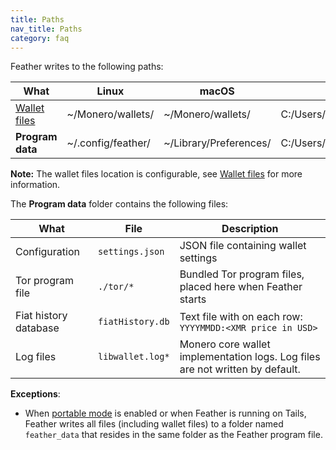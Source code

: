 ```yaml
---
title: Paths
nav_title: Paths
category: faq
---
```


Feather writes to the following paths:

| What  | Linux     | macOS | Windows  |
|-------|-----------|----------|-------|
|[Wallet files](wallet-files)| ~/Monero/wallets/ | ~/Monero/wallets/ | C:/Users/\<USER\>/Documents/Monero/wallets/ | 
|**Program data** | ~/.config/feather/ | ~/Library/Preferences/ | C:/Users/\<USER\>/AppData/Local/FeatherWallet/ |

**Note:** The wallet files location is configurable, see [Wallet files](wallet-files) for more information.

The **Program data** folder contains the following files:

| What                  | File             | Description                                                                   |
|-----------------------|------------------|-------------------------------------------------------------------------------|
| Configuration         | `settings.json`  | JSON file containing wallet settings                                          |
| Tor program file      | `./tor/*`        | Bundled Tor program files, placed here when Feather starts                    |
| Fiat history database | `fiatHistory.db` | Text file with on each row: `YYYYMMDD:<XMR price in USD>`                     |
| Log files             | `libwallet.log*` | Monero core wallet implementation logs. Log files are not written by default. |

**Exceptions**:

- When [portable mode](portable-mode) is enabled or when Feather is running on Tails, Feather writes all files (including wallet files) to a folder named `feather_data` that resides in the same folder as the Feather program file.
